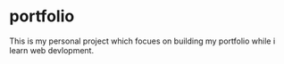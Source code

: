 # portfolio
This is my personal project which focues on building my portfolio while i learn web devlopment.
